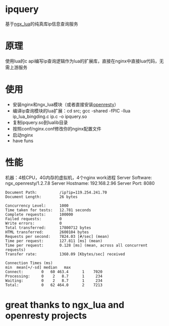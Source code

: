 ipquery
=======
基于[ngx\_lua](http://wiki.nginx.org/HttpLuaModule)的纯真库ip信息查询服务

原理
=======
使用lua的c api编写ip查询逻辑作为lua的扩展库，直接在nginx中直接lua代码，无需上游服务

使用
=======
* 安装nginx和ngx\_lua模块（或者直接安装[openresty](http://openresty.org/)）
* 编译ip查询模块的lua扩展：cd src; gcc -shared -fPIC -llua ip_lua_bingding.c ip.c -o ipquery.so
* 复制ipquery.so到lualib目录
* 按照conf/nginx.conf修改你的nginx配置文件
* 启动nginx
* have funs

性能
=======
机器：4核CPU，4G内存的虚拟机，4个nginx work进程
    Server Software:        ngx_openresty/1.2.7.8
    Server Hostname:        192.168.2.96
    Server Port:            8080

    Document Path:          /ip?ip=119.254.241.70
    Document Length:        26 bytes

    Concurrency Level:      1000
    Time taken for tests:   12.781 seconds
    Complete requests:      100000
    Failed requests:        0
    Write errors:           0
    Total transferred:      17800712 bytes
    HTML transferred:       2600104 bytes
    Requests per second:    7824.03 [#/sec] (mean)
    Time per request:       127.811 [ms] (mean)
    Time per request:       0.128 [ms] (mean, across all concurrent requests)
    Transfer rate:          1360.09 [Kbytes/sec] received

    Connection Times (ms)
    min  mean[+/-sd] median   max
    Connect:        0   60 463.4      1    7020
    Processing:     0    2   8.7      1     234
    Waiting:        0    2   8.7      1     234
    Total:          0   62 464.0      2    7213

great thanks to ngx\_lua and openresty projects
=======
